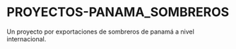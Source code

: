 # PROYECTOS-PANAMA_SOMBREROS
Un proyecto por exportaciones de sombreros de panamá a nivel internacional.
